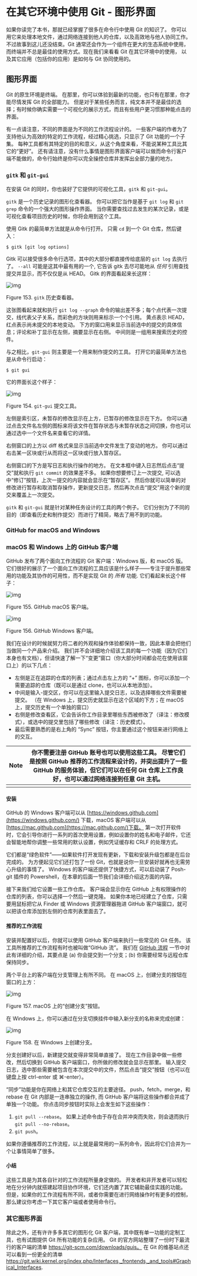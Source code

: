 # 在其它环境中使用 Git - 图形界面

如果你读完了本书，那就已经掌握了很多在命令行中使用 Git 的知识了。 你可以用它来处理本地文件，通过网络连接到他人的仓库，以及高效地与他人协同工作。 不过故事到这儿还没结束。Git 通常还会作为一个组件在更大的生态系统中使用， 而终端并不总是最佳的使用方式。现在我们来看看 Git 在其它环境中的使用， 以及其它应用（包括你的应用）是如何与 Git 协同使用的。

## 图形界面

Git 的原生环境是终端。 在那里，你可以体验到最新的功能，也只有在那里，你才能尽情发挥 Git 的全部能力。 但是对于某些任务而言，纯文本并不是最佳的选择；有时候你确实需要一个可视化的展示方式，而且有些用户更习惯那种能点击的界面。

有一点请注意，不同的界面是为不同的工作流程设计的。 一些客户端的作者为了支持他认为高效的特定的工作流程，经过精心挑选，只显示了 Git 功能的一个子集。 每种工具都有其特定的目的和意义，从这个角度来看，不能说某种工具比其它的“更好”。 还有请注意，没有什么事情是图形界面客户端可以做而命令行客户端不能做的，命令行始终是你可以完全操控仓库并发挥出全部力量的地方。

### `gitk` 和 `git-gui`

在安装 Git 的同时，你也装好了它提供的可视化工具，`gitk` 和 `git-gui`。

`gitk` 是一个历史记录的图形化查看器。 你可以把它当作是基于 `git log` 和 `git grep` 命令的一个强大的图形操作界面。 当你需要查找过去发生的某次记录，或是可视化查看项目历史的时候，你将会用到这个工具。

使用 Gitk 的最简单方法就是从命令行打开。 只需 `cd` 到一个 Git 仓库，然后键入：

```shell
$ gitk [git log options]
```

Gitk 可以接受很多命令行选项，其中的大部分都直接传给底层的 `git log` 去执行了。 `--all` 可能是这其中最有用的一个, 它告诉 gitk 去尽可能地从 *任何* 引用查找提交并显示，而不仅仅是从 HEAD。 Gitk 的界面看起来长这样：

![img](https://github.com/linl-sec/linlsec.github.io/blob/main/images/Git/gitk.png)

Figure 153. `gitk` 历史查看器。

这张图看起来就和执行 `git log --graph` 命令的输出差不多；每个点代表一次提交，线代表父子关系，而彩色的方块则用来标示一个个引用。 黄点表示 HEAD，红点表示尚未提交的本地变动。 下方的窗口用来显示当前选中的提交的具体信息；评论和补丁显示在左侧，摘要显示在右侧。 中间则是一组用来搜索历史的控件。

与之相比，`git-gui` 则主要是一个用来制作提交的工具。 打开它的最简单方法也是从命令行启动：

```shell
$ git gui
```

它的界面长这个样子：

![img](https://github.com/linl-sec/linlsec.github.io/blob/main/images/Git/git-gui.png)

Figure 154. `git-gui` 提交工具。

左侧是索引区，未暂存的修改显示在上方，已暂存的修改显示在下方。 你可以通过点击文件名左侧的图标来将该文件在暂存状态与未暂存状态之间切换，你也可以通过选中一个文件名来查看它的详情。

右侧窗口的上方以 diff 格式来显示当前选中文件发生了变动的地方。 你可以通过右击某一区块或行从而将这一区块或行放入暂存区。

右侧窗口的下方是写日志和执行操作的地方。 在文本框中键入日志然后点击“提交”就和执行 `git commit` 的效果差不多。 如果你想要修订上一次提交, 可以选中“修订”按钮，上次一提交的内容就会显示在“暂存区”。 然后你就可以简单的对修改进行暂存和取消暂存操作，更新提交日志，然后再次点击“提交”用这个新的提交来覆盖上一次提交。

`gitk` 和 `git-gui` 就是针对某种任务设计的工具的两个例子。 它们分别为了不同的目的（即查看历史和制作提交）而进行了精简，略去了用不到的功能。

### GitHub for macOS and Windows

### macOS 和 Windows 上的 GitHub 客户端

GitHub 发布了两个面向工作流程的 Git 客户端：Windows 版，和 macOS 版。 它们很好的展示了一个面向工作流程的工具应该是什么样子——专注于提升那些常用的功能及其协作的可用性，而不是实现 Git 的 *所有* 功能. 它们看起来长这个样子：

![img](https://github.com/linl-sec/linlsec.github.io/blob/main/images/Git/github_mac.png)

Figure 155. GitHub macOS 客户端。

![img](https://github.com/linl-sec/linlsec.github.io/blob/main/images/Git/github_win.png)

Figure 156. GitHub Windows 客户端。

我们在设计的时候就努力将二者的外观和操作体验都保持一致，因此本章会把他们当做同一个产品来介绍。 我们并不会详细地介绍该工具的每一个功能（因为它们本身也有文档），但请快速了解一下“变更”窗口（你大部分时间都会花在使用该窗口上）的以下几点：

- 左侧是正在追踪的仓库的列表；通过点击左上方的 “+” 图标，你可以添加一个需要追踪的仓库（既可以是通过 clone，也可以从本地添加）。
- 中间是输入-提交区，你可以在这里输入提交日志，以及选择哪些文件需要被提交。 （在 Windows 上，提交历史就显示在这个区域的下方；在 macOS 上，提交历史有一个单独的窗口）
- 右侧是修改查看区，它会告诉你工作目录里哪些东西被修改了（译注：修改模式），或选中的提交里包括了哪些修改（译注：历史模式）。
- 最后需要熟悉的是右上角的 “Sync” 按钮，你主要通过这个按钮来进行网络上的交互。

| Note | 你不需要注册 GitHub 账号也可以使用这些工具。 尽管它们是按照 GitHub 推荐的工作流程来设计的，并突出提升了一些 GitHub 的服务体验，但它们可以在任何 Git 仓库上工作良好，也可以通过网络连接到任意 Git 主机。 |
| ---- | ------------------------------------------------------------ |
|      |                                                              |

#### 安装

GitHub 的 Windows 客户端可以从 [https://windows.github.com](https://windows.github.com/) 下载，macOS 客户端可以从 [https://mac.github.com](https://mac.github.com/)下载。 第一次打开软件时，它会引导你进行一系列的首次使用设置，例如设置你的姓名和电子邮件，它还会智能地帮你调整一些常用的默认设置，例如凭证缓存和 CRLF 的处理方式。

它们都是“绿色软件”——如果软件打开发现有更新，下载和安装升级包都是在后台完成的。 为方便起见它们还打包了一份 Git，也就是说你一旦安装好就再也无需劳心升级的事情了。 Windows 的客户端还提供了快捷方式，可以启动装了 Posh-git 插件的 Powershell，在本章的后面一节我们会详细介绍这方面的内容。

接下来我们给它设置一些工作仓库。 客户端会显示你在 GitHub 上有权限操作的仓库的列表，你可以选择一个然后一键克隆。 如果你本地已经建立了仓库，只需要用鼠标把它从 Finder 或 Windows 资源管理器拖进 GitHub 客户端窗口，就可以把该仓库添加到左侧的仓库列表里面去了。

#### 推荐的工作流程

安装并配置好以后，你就可以使用 GitHub 客户端来执行一些常见的 Git 任务。 该工具所推荐的工作流程有时也被叫做“GitHub 流”。 我们在 [GitHub 流程](https://git-scm.com/book/zh/v2/ch00/_github_flow) 一节中对此有详细的介绍，其要点是 (a) 你会提交到一个分支；(b) 你需要经常与远程仓库保持同步。

两个平台上的客户端在分支管理上有所不同。 在 macOS 上，创建分支的按钮在窗口的上方：

![img](https://github.com/linl-sec/linlsec.github.io/blob/main/images/Git/branch_widget_mac.png)

Figure 157. macOS 上的“创建分支”按钮。

在 Windows 上，你可以通过在分支切换挂件中输入新分支的名称来完成创建：

![img](https://github.com/linl-sec/linlsec.github.io/blob/main/images/Git/branch_widget_win.png)

Figure 158. 在 Windows 上创建分支。

分支创建好以后，新建提交就变得非常简单直接了。 现在工作目录中做一些修改，然后切换到 GitHub 客户端窗口，你所做的修改就会显示在那里。 输入提交日志，选中那些需要被包含在本次提交中的文件，然后点击“提交”按钮（也可以在键盘上按 ctrl-enter 或 ⌘-enter）。

“同步”功能是你在网络上和其它仓库交互的主要途径。 push，fetch，merge，和 rebase 在 Git 内部是一连串独立的操作, 而 GitHub 客户端将这些操作都合并成了单独一个功能。 你点击同步按钮时实际上会发生如下这些操作：

1. `git pull --rebase`。 如果上述命令由于存在合并冲突而失败，则会退而执行 `git pull --no-rebase`。
2. `git push`。

如果你遵循推荐的工作流程，以上就是最常用的一系列命令，因此将它们合并为一个让事情简单了很多。

#### 小结

这些工具是为其各自针对的工作流程所量身定做的。 开发者和非开发者可以轻松地在分分钟内就搭建起项目协作环境，它们还内置了其它辅助最佳实践的功能。 但是，如果你的工作流程有所不同，或者你需要在进行网络操作时有更多的控制，那么建议你考虑一下其它客户端或者使用命令行。

### 其它图形界面

除此之外，还有许许多多其它的图形化 Git 客户端，其中既有单一功能的定制工具，也有试图提供 Git 所有功能的复杂应用。 Git 的官方网站整理了一份时下最流行的客户端的清单 https://git-scm.com/downloads/guis。 在 Git 的维基站点还可以看到一份更全的清单 https://git.wiki.kernel.org/index.php/Interfaces,_frontends,_and_tools#Graphical_Interfaces.
